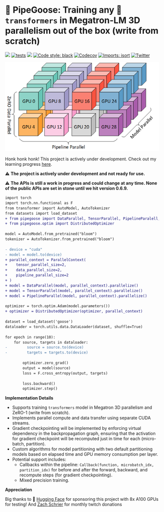 # 🚧 PipeGoose: Training any 🤗 `transformers` in Megatron-LM 3D parallelism out of the box (write from scratch)

[<img src="https://img.shields.io/badge/license-MIT-blue">](https://github.com/xrsrke/pipegoose) [![tests](https://github.com/xrsrke/pipegoose/actions/workflows/tests.yaml/badge.svg)](https://github.com/xrsrke/pipegoose/actions/workflows/tests.yaml) [<img src="https://img.shields.io/discord/767863440248143916?label=discord">](https://discord.gg/s9ZS9VXZ3p) [![Code style: black](https://img.shields.io/badge/code%20style-black-000000.svg)](https://github.com/psf/black) [<img alt="Codecov" src="https://img.shields.io/codecov/c/github/xrsrke/pipegoose">](https://app.codecov.io/gh/xrsrke/pipegoose) [![Imports: isort](https://img.shields.io/badge/%20imports-isort-%231674b1?style=flat&labelColor=ef8336)](https://pycqa.github.io/isort/) [![Twitter](https://img.shields.io/twitter/url/https/twitter.com/cloudposse.svg?style=social&label=Follow%20%40xariusrke)](https://twitter.com/xariusrke)

![pipeline](3d-parallelism.png)

<!-- [![docs](https://img.shields.io/github/deployments/Production?label=docs&logo=vercel)](https://docs.dev/) -->
<!-- [<img src="https://img.shields.io/youtube/channel/views/UCDdC6BIFRI0jvcwuhi3aI6w?style=social">](https://www.youtube.com/channel/UCDdC6BIFRI0jvcwuhi3aI6w/videos) -->
<!-- [<img src="https://img.shields.io/badge/%F0%9F%A4%97%20Models-Huggingface-F8D521">](https://huggingface.co) -->
<!-- [![Open In Colab](https://colab.research.google.com/assets/colab-badge.svg)](https://colab.research.google.com/github/blob/master/docs/get-started/CleanRL_Huggingface_Integration_Demo.ipynb) -->


Honk honk honk! This project is actively under development. Check out my learning progress [here](https://twitter.com/xariusrke/status/1667999818554413057).

⚠️ **The project is actively under development and not ready for use.**

⚠️ **The APIs is still a work in progress and could change at any time. None of the public APIs are set in stone until we hit version 0.6.9.**

```diff
import torch
import torch.nn.functional as F
from transformer import AutoModel, AutoTokenizer
from datasets import load_dataset
+ from pipegoose import DataParallel, TensorParallel, PipelineParalell, ParallelContext
+ from pipegoose.optim import DistributedOptimizer

model = AutoModel.from_pretrained("bloom")
tokenizer = AutoTokenizer.from_pretrained("bloom")

- device = "cuda"
- model = model.to(device)
+ parallel_context = ParallelContext(
+    tensor_parallel_size=2,
+    data_parallel_size=2,
+    pipeline_parallel_size=2
+ )
+ model = DataParallel(model, parallel_context).parallelize()
+ model = TensorParallel(model, parallel_context).parallelize()
+ model = PipelineParallel(model, parallel_context).parallelize()

optimizer = torch.optim.Adam(model.parameters())
+ optimizer = DistributedOptimizer(optimizer, parallel_context)

dataset = load_dataset('goose')
dataloader = torch.utils.data.DataLoader(dataset, shuffle=True)

for epoch in range(10):
    for source, targets in dataloader:
-         source = source.to(device)
-         targets = targets.to(device)

        optimizer.zero_grad()
        output = model(source)
        loss = F.cross_entropy(output, targets)

        loss.backward()
        optimizer.step()
```


**Implementation Details**

- Supports training `transformers` model in Megatron 3D parallelism and ZeRO-1 (write from scratch).
- Implements parallel compute and data transfer using separate CUDA streams.
- Gradient checkpointing will be implemented by enforcing virtual dependency in the backpropagation graph, ensuring that the activation for gradient checkpoint will be recomputed just in time for each (micro-batch, partition).
- Custom algorithms for model partitioning with two default partitioning models based on elapsed time and GPU memory consumption per layer.
- Potential support includes:
    - Callbacks within the pipeline: `Callback(function, microbatch_idx, partition_idx)` for before and after the forward, backward, and recompute steps (for gradient checkpointing).
    - Mixed precision training.

**Appreciation**

Big thanks to 🤗 [Hugging Face](https://huggingface.co/) for sponsoring this project with 8x A100 GPUs for testing! And [Zach Schrier](https://twitter.com/zach_schrier) for monthly twitch donations
